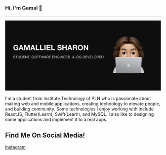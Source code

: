### Hi, I'm Gamal 👋
<hr>
<img src="./banner.png" />

<p>
I'm a student from Institute Technology of PLN who is passionate about making web and mobile applications, creating technology to elevate people, and building community. Some technologies I enjoy working with include ReactJS, Flutter(Learn), Swift(Learn), and MySQL. I also like to designing some applications and implement it to a real apps.
</p>

## Find Me On Social Media!

<a href="https://www.instagram.com/gmllshrn/" > Instagram </a>

<!--
**Gamalliel19/Gamalliel19** is a ✨ _special_ ✨ repository because its `README.md` (this file) appears on your GitHub profile.

Here are some ideas to get you started:

- 🔭 I’m currently working on ...
- 🌱 I’m currently learning ...
- 👯 I’m looking to collaborate on ...
- 🤔 I’m looking for help with ...
- 💬 Ask me about ...
- 📫 How to reach me: ...
- 😄 Pronouns: ...
- ⚡ Fun fact: ...
-->
